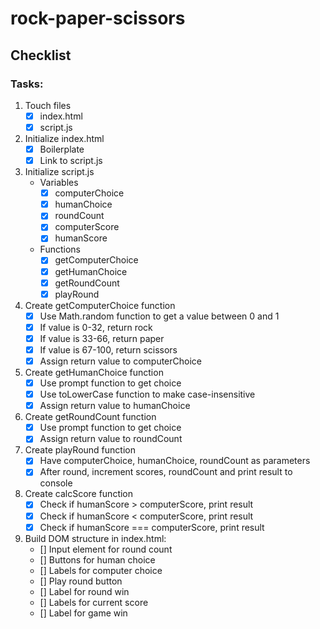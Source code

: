 # rock-paper-scissors

## Checklist

### Tasks:
1. Touch files
    - [x] index.html
    - [x] script.js

2. Initialize index.html
    - [x] Boilerplate
    - [x] Link to script.js

3. Initialize script.js
    - Variables
        - [x] computerChoice
        - [x] humanChoice
        - [x] roundCount
        - [x] computerScore
        - [x] humanScore
    - Functions
        - [x] getComputerChoice
        - [x] getHumanChoice
        - [x] getRoundCount
        - [x] playRound

4. Create getComputerChoice function
    - [x] Use Math.random function to get a value between 0 and 1
    - [x] If value is 0-32, return rock
    - [x] If value is 33-66, return paper
    - [x] If value is 67-100, return scissors
    - [x] Assign return value to computerChoice

5. Create getHumanChoice function
    - [x] Use prompt function to get choice
    - [x] Use toLowerCase function to make case-insensitive
    - [x] Assign return value to humanChoice

6. Create getRoundCount function
    - [x] Use prompt function to get choice
    - [x] Assign return value to roundCount

7. Create playRound function
    - [x] Have computerChoice, humanChoice, roundCount as parameters
    - [x] After round, increment scores, roundCount and print result to console

8. Create calcScore function
    - [x] Check if humanScore > computerScore, print result
    - [x] Check if humanScore < computerScore, print result
    - [x] Check if humanScore === computerScore, print result

9. Build DOM structure in index.html:
    - [] Input element for round count
    - [] Buttons for human choice
    - [] Labels for computer choice
    - [] Play round button
    - [] Label for round win
    - [] Labels for current score
    - [] Label for game win
